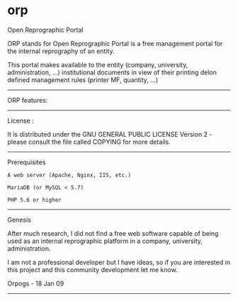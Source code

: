 # orp
Open Reprographic Portal

ORP stands for Open Reprographic Portal is a free management portal for the internal reprography of an entity.

This portal makes available to the entity (company, university, administration, ...) institutional documents in view of their printing delon defined management rules (printer MF, quantity, ...)

_______________________

ORP features:


_______________________

License :

It is distributed under the GNU GENERAL PUBLIC LICENSE Version 2 - please consult the file called COPYING for more details.

_______________________

Prerequisites


    A web server (Apache, Nginx, IIS, etc.)

    MariaDB (or MySQL < 5.7)

    PHP 5.6 or higher


_______________________

Genesis

After much research, I did not find a free web software capable of being used as an internal reprographic platform in a company, university, administration.

I am not a professional developer but I have ideas, so if you are interested in this project and this community development let me know.

Orpogs - 18 Jan 09
_______________________
